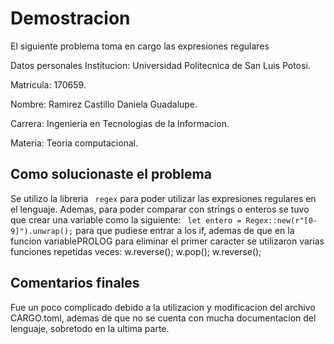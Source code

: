 # Demostracion
El siguiente problema toma en cargo las expresiones regulares

Datos personales
Institucion: Universidad Politecnica de San Luis Potosi.

Matricula: 170659.

Nombre: Ramirez Castillo Daniela Guadalupe.

Carrera: Ingenieria en Tecnologias de la Informacion.

Materia: Teoria computacional.

## Como solucionaste el problema
Se utilizo la libreria ``` regex``` para poder utilizar las expresiones regulares en el lenguaje.
Ademas, para poder comparar con strings o enteros se tuvo que crear una variable como la siguiente: ``` let entero = Regex::new(r"[0-9]").unwrap();```
para que pudiese entrar a los if, ademas de que en la funcion variablePROLOG para eliminar el primer caracter se utilizaron
varias funciones repetidas veces:
w.reverse(); 
w.pop();
w.reverse(); 
 
## Comentarios finales
Fue un poco complicado debido a la utilizacion y modificacion del archivo CARGO.toml, ademas de que no se cuenta con mucha documentacion
del lenguaje, sobretodo en la ultima parte.

